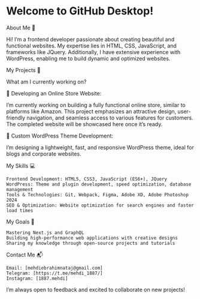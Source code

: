 # Welcome to GitHub Desktop!

About Me 👋

Hi! I’m a frontend developer passionate about creating beautiful and functional websites. My expertise lies in HTML, CSS, JavaScript, and frameworks like JQuery. Additionally, I have extensive experience with WordPress, enabling me to build dynamic and optimized websites.

My Projects 🚀

What am I currently working on?

🔧 Developing an Online Store Website:

I’m currently working on building a fully functional online store, similar to platforms like Amazon. This project emphasizes an attractive design, user-friendly navigation, and seamless access to various features for customers. The completed website will be showcased here once it’s ready.

🔧 Custom WordPress Theme Development:

I’m designing a lightweight, fast, and responsive WordPress theme, ideal for blogs and corporate websites.

My Skills 💻

    Frontend Development: HTML5, CSS3, JavaScript (ES6+), JQuery
    WordPress: Theme and plugin development, speed optimization, database management
    Tools & Technologies: Git, Webpack, Figma, Adobe XD, Adobe Photoshop 2024
    SEO & Optimization: Website optimization for search engines and faster load times

My Goals 🌟

    Mastering Next.js and GraphQL
    Building high-performance web applications with creative designs
    Sharing my knowledge through open-source projects and tutorials

Contact Me 📬

    Email: [mehdiebrahimnataj@gmail.com]
    Telegram: [https://t.me/mehdi_1887/]
    Instagram: [1887.mehdi]

I’m always open to feedback and excited to collaborate on new projects!

